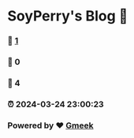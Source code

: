 # SoyPerry's Blog :link:   
### :page_facing_up: [1]( /tag.html) 
### :speech_balloon: 0 
### :hibiscus: 4 
### :alarm_clock: 2024-03-24 23:00:23 
### Powered by :heart: [Gmeek](https://github.com/Meekdai/Gmeek)
